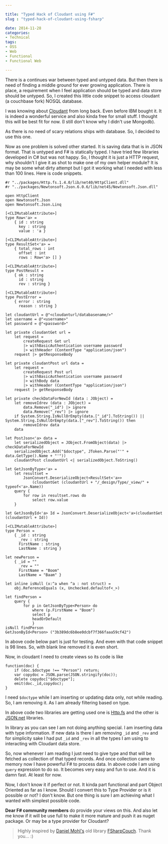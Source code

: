 ```yaml
---

title: "Typed Hack of Cloudant using F#"
slug : "typed-hack-of-cloudant-using-fsharp"

date: 2014-11-28 
categories:
- Technical
tags:
- OSS
- Web
- Functional
- Functional Web

---
```

There is a continues war between typed and untyped data. But then there is need of finding a middle ground for ever growing application. There is place, a requirement when I feel application should be typed and data store should be untyped. So, I created this little code snippet to access cloudant (a couchbase fork) NOSQL database. 

 

I was knowing about [Cloudant](http://cloudant.com) from long back. Even before IBM bought it. It is indeed a wonderful service and also kinda free for small stuff. I thought this will be best fit for now. (I still don't know why I didn't use Mongodb). 

As there is no need of scary relations ships with database. So, I decided to use this one. 

Now as one problem is solved other started. It is saving data that is in JSON format. That is untyped and F# is statically typed. I have tried few libraries developed in C# but was not happy. So, I thought it is just a HTTP request, why shouldn't I give it as shot to make one of my own helper module? It is may be some what dirty attempt but I got it working what I needed with less than 100 lines. Here is code snippets.


    #r "../packages/Http.fs.1.4.0/lib/net40/HttpClient.dll"
    #r "../packages/Newtonsoft.Json.6.0.6/lib/net45/Newtonsoft.Json.dll"
    
    open HttpClient
    open Newtonsoft.Json
    open Newtonsoft.Json.Linq
    
    [<CLIMutableAttribute>]
    type Row<'a> = 
        { id : string
          key : string
          value : 'a }
    
    [<CLIMutableAttribute>]
    type ResultSet<'a> = 
        { total_rows : int
          offset : int
          rows : Row<'a> [] }
    
    [<CLIMutableAttribute>]
    type PostResult = 
        { ok : string
          id : string
          rev : string }
    
    [<CLIMutableAttribute>]
    type PostError = 
        { error : string
          reason : string }
    
    let cloudantUrl = @"<cloudanturl/databasename/>"
    let username = @"<username>"
    let password = @"<password>"
    
    let private cloudantGet url = 
        let request = 
            createRequest Get url
            |> withBasicAuthentication username password
            |> withHeader (ContentType "application/json")
        request |> getResponseBody
    
    let private cloudantPost url data = 
        let request = 
            createRequest Post url
            |> withBasicAuthentication username password
            |> withBody data
            |> withHeader (ContentType "application/json")
        request |> getResponseBody
    
    let private checkDataForNewId (data : JObject) = 
        let removeIdrev (data : JObject) = 
            data.Remove("_id") |> ignore
            data.Remove("_rev") |> ignore
        if System.String.IsNullOrEmpty(data.["_id"].ToString()) || System.String.IsNullOrEmpty(data.["_rev"].ToString()) then 
            removeIdrev data
        data
    
    let PostJson<'a> data = 
        let serializedObject = JObject.FromObject(data) |> checkDataForNewId
        serializedObject.Add("$doctype", JToken.Parse("'" + data.GetType().Name + "'"))
        cloudantPost cloudantUrl <| serializedObject.ToString()
    
    let GetJsonByType<'a> = 
        let resultset = 
            JsonConvert.DeserializeObject<ResultSet<'a>>
                (cloudantGet (cloudantUrl + "/_design/Type/_view/" + typeof<'a>.Name))
        query { 
            for row in resultset.rows do
                select row.value
        }
    
    let GetJsonById<'a> Id = JsonConvert.DeserializeObject<'a>(cloudantGet (cloudantUrl + Id))
    
    [<CLIMutableAttribute>]
    type Person = 
        { _id : string
          _rev : string
          FirstName : string
          LastName : string }
    
    let newPerson = 
        { _id = ""
          _rev = ""
          FirstName = "Boom"
          LastName = "Baam" }
    
    let inline isNull (x:^a when ^a : not struct) =
        obj.ReferenceEquals (x, Unchecked.defaultof<_>)
    
    let findPerson = 
        query { 
            for p in GetJsonByType<Person> do
                where (p.FirstName = "Boom")
                select p
                headOrDefault
                }
    isNull findPerson    
    GetJsonById<Person> ("3b389dc6b8ee0dcbf7f366faaa59cf42")

In above code below part is just for testing. And even with that code snippet is 98 lines. So, with blank line removed it is even short. 

Now, in cloudant I need to create views so its code is like 

    function(doc) {
        if (doc.$doctype !== "Person") return;
        var copydoc = JSON.parse(JSON.stringify(doc));
        delete copydoc["$doctype"];
        emit(doc._id,copydoc);
    }

I need `$doctype` while I am inserting or updating data only, not while reading. So, I am removing it. As I am already filtering based on type.

In above code two libraries are getting used one is [Http.fs](https://github.com/relentless/Http.fs) and the other is [JSON.net](http://james.newtonking.com/json) libraries. 

In library as you can see I am not doing anything special. I am inserting data with type information. If new data is there I am removing `_id` and `_rev` and for simplicity sake I had put `_id` and `_rev` in all the types I am using to interacting with Cloudant data store. 

So, now whenever I am reading I just need to give type and that will be fetched as collection of that typed records. And once collection came to memory now I have powerful F# to process data. In above code I am using `query` expression to do so. It becomes very easy and fun to use. And it is damn fast. At least for now.

Now, I don't know it if perfect or not. It kinda part functional and part Object Oriented as far as I know. Should I convert this to Type Provider or is it possible or not? I don't know. But one thing is sure I am achieving what I wanted with simplest possible code. 

**Dear F# community members** do provide your views on this. And also let me know if it will be use full to make it more mature and push it as nuget package. Or may be a type provider for Cloudant? 

> Highly inspired by [Daniel Mohl's](https://twitter.com/dmohl) old library [FSharpCouch](https://github.com/dmohl/FSharpCouch). Thank you... :)